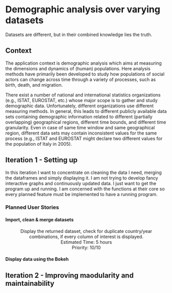 # Demographic analysis over varying datasets
Datasets are different, but in their combined knowledge lies the truth.

## Context
The application context is demographic analysis which aims at measuring the dimensions and dynamics of (human) populations.
Here analysis methods have primarily been developed to study how populations of social actors can change across time
through a variety of processes, such as birth, death, and migration.

There exist a number of national and international statistics organizations (e.g., ISTAT, EUROSTAT, etc.) whose major
scope is to gather and study demographic data. Unfortunately, different organizations use different measuring methods.
In general, this leads to different publicly available data sets containing demographic information related to different
(partially overlapping) geographical regions, different time bounds, and different time granularity. Even in case of
same time window and same geographical region, different data sets may contain inconsistent values for the same process
(e.g., ISTAT and EUROSTAT might declare two different values for the population of Italy in 2005).

## Iteration 1 - Setting up
In this iteration I want to concentrate on cleaning the data I need, merging the dataframes and simply displaying it.
I am not trying to develop fancy interactive graphs and continuously updated data. I just want to get the program up and
running. I am concerned with the functions at their core so every planned feature must be implemented to have a running
program.

### Planned User Stories
#### Import, clean & merge datasets
<p align="center">
Display the returned dataset, check for duplicate country/year combinations, if every column of interest is displayed. <br />
Estimated Time: 5 hours <br />
Priority: 10/10
</p>

#### Display data using the Bokeh





## Iteration 2 - Improving maodularity and maintainability